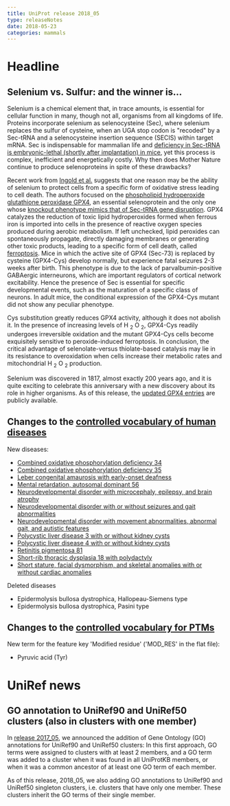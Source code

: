```yaml
---
title: UniProt release 2018_05
type: releaseNotes
date: 2018-05-23
categories: mammals
---
```


# Headline

## Selenium vs. Sulfur: and the winner is...

Selenium is a chemical element that, in trace amounts, is essential for cellular function in many, though not all, organisms from all kingdoms of life. Proteins incorporate selenium as selenocysteine (Sec), where selenium replaces the sulfur of cysteine, when an UGA stop codon is "recoded" by a Sec-tRNA and a selenocysteine insertion sequence (SECIS) within target mRNA. Sec is indispensable for mammalian life and [deficiency in Sec-tRNA is embryonic-lethal (shortly after implantation) in mice](https://www.ncbi.nlm.nih.gov/pubmed/9159106), yet this process is complex, inefficient and energetically costly. Why then does Mother Nature continue to produce selenoproteins in spite of these drawbacks?

Recent work from [Ingold et al.](https://www.ncbi.nlm.nih.gov/pubmed/29290465) suggests that one reason may be the ability of selenium to protect cells from a specific form of oxidative stress leading to cell death. The authors focused on the [phospholipid hydroperoxide glutathione peroxidase GPX4](http://www.uniprot.org/uniprotkb?query=gene:gpx4+AND+taxonomy:mammalia+AND+reviewed:yes), an essential selenoprotein and the only one whose [knockout phenotype mimics that of Sec-tRNA gene disruption](https://www.ncbi.nlm.nih.gov/pubmed/12566075). GPX4 catalyzes the reduction of toxic lipid hydroperoxides formed when ferrous iron is imported into cells in the presence of reactive oxygen species produced during aerobic metabolism. If left unchecked, lipid peroxides can spontaneously propagate, directly damaging membranes or generating other toxic products, leading to a specific form of cell death, called [ferroptosis](https://en.wikipedia.org/wiki/Ferroptosis). Mice in which the active site of GPX4 (Sec-73) is replaced by cysteine (GPX4-Cys) develop normally, but experience fatal seizures 2-3 weeks after birth. This phenotype is due to the lack of parvalbumin-positive GABAergic interneurons, which are important regulators of cortical network excitability. Hence the presence of Sec is essential for specific developmental events, such as the maturation of a specific class of neurons. In adult mice, the conditional expression of the GPX4-Cys mutant did not show any peculiar phenotype.

Cys substitution greatly reduces GPX4 activity, although it does not abolish it. In the presence of increasing levels of H <sub>2</sub> O <sub>2</sub>, GPX4-Cys readily undergoes irreversible oxidation and the mutant GPX4-Cys cells become exquisitely sensitive to peroxide-induced ferroptosis. In conclusion, the critical advantage of selenolate-versus thiolate-based catalysis may lie in its resistance to overoxidation when cells increase their metabolic rates and mitochondrial H <sub>2</sub> O <sub>2</sub> production.

Selenium was discovered in 1817, almost exactly 200 years ago, and it is quite exciting to celebrate this anniversary with a new discovery about its role in higher organisms. As of this release, the [updated GPX4 entries](http://www.uniprot.org/uniprotkb?query=gene:gpx4+and+reviewed:yes) are publicly available.

## Changes to the [controlled vocabulary of human diseases](https://ftp.uniprot.org/pub/databases/uniprot/current_release/knowledgebase/complete/docs/humdisease)

New diseases:

- [Combined oxidative phosphorylation deficiency 34](http://www.uniprot.org/diseases/DI-05192)
- [Combined oxidative phosphorylation deficiency 35](http://www.uniprot.org/diseases/DI-05193)
- [Leber congenital amaurosis with early-onset deafness](http://www.uniprot.org/diseases/DI-05197)
- [Mental retardation, autosomal dominant 56](http://www.uniprot.org/diseases/DI-05186)
- [Neurodevelopmental disorder with microcephaly, epilepsy, and brain atrophy](http://www.uniprot.org/diseases/DI-05188)
- [Neurodevelopmental disorder with or without seizures and gait abnormalities](http://www.uniprot.org/diseases/DI-05189)
- [Neurodevelopmental disorder with movement abnormalities, abnormal gait, and autistic features](http://www.uniprot.org/diseases/DI-05190)
- [Polycystic liver disease 3 with or without kidney cysts](http://www.uniprot.org/diseases/DI-05194)
- [Polycystic liver disease 4 with or without kidney cysts](http://www.uniprot.org/diseases/DI-05195)
- [Retinitis pigmentosa 81](http://www.uniprot.org/diseases/DI-05187)
- [Short-rib thoracic dysplasia 18 with polydactyly](http://www.uniprot.org/diseases/DI-05191)
- [Short stature, facial dysmorphism, and skeletal anomalies with or without cardiac anomalies](http://www.uniprot.org/diseases/DI-05196)

Deleted diseases

- Epidermolysis bullosa dystrophica, Hallopeau-Siemens type
- Epidermolysis bullosa dystrophica, Pasini type

## Changes to the [controlled vocabulary for PTMs](https://ftp.uniprot.org/pub/databases/uniprot/current_release/knowledgebase/complete/docs/ptmlist)

New term for the feature key 'Modified residue' ('MOD_RES' in the flat file):

- Pyruvic acid (Tyr)

# UniRef news

## GO annotation to UniRef90 and UniRef50 clusters (also in clusters with one member)

In [release 2017_05](http://www.uniprot.org/news/2017/05/10/release), we announced the addition of Gene Ontology (GO) annotations for UniRef90 and UniRef50 clusters: In this first approach, GO terms were assigned to clusters with at least 2 members, and a GO term was added to a cluster when it was found in all UniProtKB members, or when it was a common ancestor of at least one GO term of each member.

As of this release, 2018_05, we also adding GO annotations to UniRef90 and UniRef50 singleton clusters, i.e. clusters that have only one member. These clusters inherit the GO terms of their single member.
